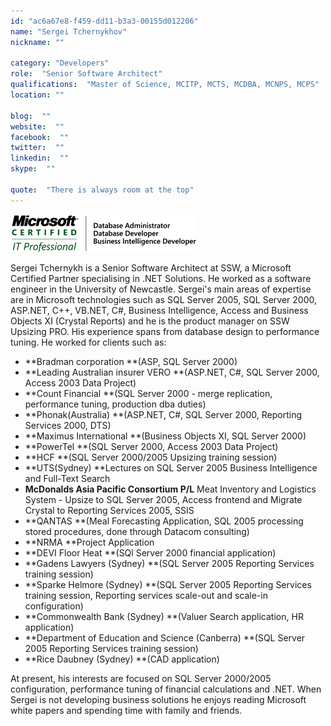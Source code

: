 ```yaml
---
id: "ac6a67e8-f459-dd11-b3a3-00155d012206"
name: "Sergei Tchernykhov"
nickname: ""

category: "Developers"
role:  "Senior Software Architect"
qualifications:  "Master of Science, MCITP, MCTS, MCDBA, MCNPS, MCPS"
location: ""

blog:  ""
website:  ""
facebook:  ""
twitter:  ""
linkedin:  ""
skype:  ""

quote:  "There is always room at the top"
---
```


![](./Images/Bio/MCITP_ST.png) 


Sergei Tchernykh is a Senior Software Architect at SSW, a Microsoft Certified Partner specialising in .NET Solutions. He worked as a software engineer in the University of Newcastle. Sergei's main areas of expertise are in Microsoft technologies such as SQL Server 2005, SQL Server 2000, ASP.NET, C++, VB.NET, C#, Business Intelligence, Access and Business Objects XI (Crystal Reports) and he is the product manager on SSW Upsizing PRO. His experience spans from database design to performance tuning. He worked for clients such as: 

*   **Bradman corporation **(ASP, SQL Server 2000)
*   **Leading Australian insurer VERO **(ASP.NET, C#, SQL Server 2000, Access 2003 Data Project)
*   **Count Financial **(SQL Server 2000 - merge replication, performance tuning, production dba duties)
*   **Phonak(Australia) **(ASP.NET, C#, SQL Server 2000, Reporting Services 2000, DTS)
*   **Maximus International **(Business Objects XI, SQL Server 2000)
*   **PowerTel **(SQL Server 2000, Access 2003 Data Project)
*   **HCF **(SQL Server 2000/2005 Upsizing training session)
*   **UTS(Sydney) **Lectures on SQL Server 2005 Business Intelligence and Full-Text Search
*   **McDonalds Asia Pacific Consortium P/L** Meat Inventory and Logistics System - Upsize to SQL Server 2005, Access frontend and Migrate Crystal to Reporting Services 2005, SSIS
*   **QANTAS **(Meal Forecasting Application, SQL 2005 processing stored procedures, done through Datacom consulting)
*   **NRMA **Project Application
*   **DEVI Floor Heat **(SQl Server 2000 financial application)
*   **Gadens Lawyers (Sydney) **(SQL Server 2005 Reporting Services training session)
*   **Sparke Helmore (Sydney) **(SQL Server 2005 Reporting Services training session, Reporting services scale-out and scale-in configuration)
*   **Commonwealth Bank (Sydney) **(Valuer Search application, HR application)
*   **Department of Education and Science (Canberra) **(SQL Server 2005 Reporting Services training session)
*   **Rice Daubney (Sydney) **(CAD application)

At present, his interests are focused on SQL Server 2000/2005 configuration, performance tuning of financial calculations and .NET. When Sergei is not developing business solutions he enjoys reading Microsoft white papers and spending time with family and friends. 